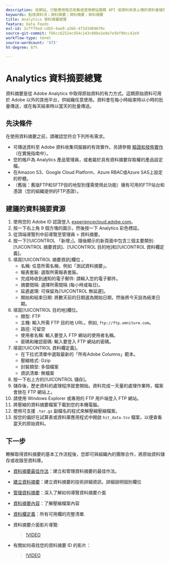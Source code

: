 ```yaml
---
description: 從網站、行動應用程式收集或使用網站服務 API 或資料來源上傳的資料會儲存在 Adobe 的 Data Warehouse。這些原始點按流資料形成 Adobe Analytics 所使用的資料集。
keywords: 點按資料流；資料摘要；資料摘要；資料摘要
title: Analytics 資料摘要總覽
feature: Data Feeds
exl-id: 2cfff9ad-cdb5-4ae9-a266-4f3d3d046f0c
source-git-commit: f66cc6252ecd54c143c08be1e0e7e5bf90cc42e9
workflow-type: tm+mt
source-wordcount: '573'
ht-degree: 87%

---
```


# Analytics 資料摘要總覽

資料摘要是從 Adobe Analytics 中取得原始資料的有力方式。這類原始資料可用於 Adobe 以外的其他平台，供組織任意使用。資料會在每小時結束時以小時的批量傳送，或在每天結束時以當天的批量傳送。

## 先決條件

在使用資料摘要之前，請確認您符合下列所有需求。

* 可傳送資料至 Adobe 資料收集伺服器的有效實作。另請參閱 [驗證和發佈實作](/help/implement/launch/validate-publish-prod.md) （在實施指南中）。
* 您的帳戶為 Analytics 產品管理員，或者屬於具有資料摘要存取權的產品設定檔。
* 在Amazon S3、Google Cloud Platform、Azure RBAC或Azure SAS上設定的貯體。
* （舊版：舊版FTP和SFTP目的地型別僅需使用此功能）擁有可用的FTP站台和憑證（您的組織提供的FTP憑證）。

## 建議的資料摘要資源

1. 使用您的 Adobe ID 認證登入 [experiencecloud.adobe.com](https://experiencecloud.adobe.com)。
2. 按一下右上角 9 個方塊的圖示，然後按一下 Analytics 彩色標誌。
3. 從頂端導覽列中前導覽至管理員 > 資料摘要。
4. 按一下[!UICONTROL 「新增」]。隨後顯示的新頁面中包含三個主要類別: [!UICONTROL 摘要資訊]、[!UICONTROL 目的地]和[!UICONTROL 資料欄定義]。
5. 填寫[!UICONTROL 摘要資訊]欄位 。
   * 名稱: 任意所需名稱，例如「測試資料摘要」。
   * 報表套裝: 選取所需報表套裝。
   * 完成時收到通知的電子郵件: 請輸入您的電子郵件。
   * 摘要間隔: 選擇所需間隔 (每小時或每日)。
   * 延遲處理: 可保留為[!UICONTROL 無延遲]。
   * 開始和結束日期: 將數天前的日期選為開始日期，然後將今天設為結束日期。
6. 填寫[!UICONTROL 目的地]欄位。
   * 類型: FTP
   * 主機: 輸入所需 FTP 目的地 URL。例如, `ftp://ftp.omniture.com`。
   * 路徑: 可留空
   * 使用者名稱: 輸入要登入 FTP 網站的使用者名稱。
   * 密碼和確認密碼: 輸入要登入 FTP 網站的密碼。
7. 填寫[!UICONTROL 資料欄定義]。
   * 在下拉式清單中選取最新的「所有Adobe Columns」範本。
   * 壓縮格式: Gzip
   * 封裝類型: 多個檔案
   * 資訊清單: 無檔案
8. 按一下右上方的[!UICONTROL 儲存]。
9. 儲存後，歷史資料的處理程序就會開始。資料完成一天量的處理作業時，檔案會放在 FTP 網站上。
10. 請使用 Windows Explorer 或專用的 FTP 用戶端登入 FTP 網站。
11. 將壓縮的資料摘要檔案下載到您的本機電腦。
12. 使用可支援 `.tar.gz` 副檔名的程式來解壓縮壓縮檔案。
13. 按您的偏好在試算表或資料庫應用程式中開啟 `hit_data.tsv` 檔案，以便查看當天的原始資料。

## 下一步

瞭解取得資料摘要的基本工作流程後，您即可與組織內的團隊合作，將原始資料儲存或收錄至資料庫。

* [資料摘要最佳作法](/help/export/analytics-data-feed/data-feeds-best-practices.md)：建立和管理資料摘要的最佳作法。
* [建立資料摘要](create-feed.md)：建立資料摘要的技術詳細資訊，詳細說明個別欄位
* [管理資料摘要](df-manage-feeds.md)：深入了解如何導覽資料摘要介面
* [資料摘要內容](c-df-contents/datafeeds-contents.md)：了解壓縮檔案內容 <!-- Is this still the output users can download from the destination? I aske Jun. -->
* [資料欄定義](c-df-contents/datafeeds-reference.md)：所有可用欄的完整清單.
* 資料摘要介面影片導覽:

  >[!VIDEO](https://video.tv.adobe.com/v/25452/?quality=12)

* 有關如何尋找您的資料摘要 ID 的影片：

  >[!VIDEO](https://video.tv.adobe.com/v/335747/?quality=12)